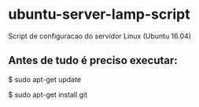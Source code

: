 # ubuntu-server-lamp-script
Script de configuracao do servidor Linux (Ubuntu 16.04)

## Antes de tudo é preciso executar:
$ sudo apt-get update

$ sudo apt-get install git 
